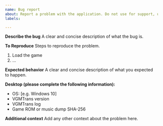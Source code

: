 ```yaml
---
name: Bug report
about: Report a problem with the application. Do not use for support, use GitHub Discussions instead.
labels: 

---
```


<!-- FILL IN AS-IS, ISSUES NOT FOLLOWING THIS FORMAT ARE CONSIDERED INVALID -->

**Describe the bug**
A clear and concise description of what the bug is.

**To Reproduce**
Steps to reproduce the problem.
1. Load the game
2. ...

**Expected behavior**
A clear and concise description of what you expected to happen.

**Desktop (please complete the following information):**
 - OS: [e.g. Windows 10]
 - VGMTrans version
 - VGMTrans log
 - Game ROM or music dump SHA-256

**Additional context**
Add any other context about the problem here.
